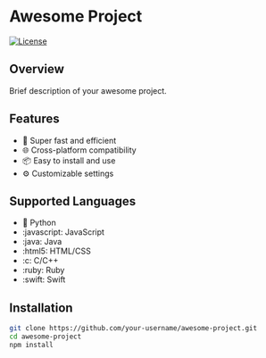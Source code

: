 # Awesome Project

[![License](https://img.shields.io/badge/License-MIT-blue.svg)](LICENSE)

## Overview

Brief description of your awesome project.

## Features

- 🚀 Super fast and efficient
- 🌐 Cross-platform compatibility
- 📦 Easy to install and use
- ⚙️ Customizable settings

## Supported Languages

- :snake: Python
- :javascript: JavaScript
- :java: Java
- :html5: HTML/CSS
- :c: C/C++
- :ruby: Ruby
- :swift: Swift

## Installation

```bash
git clone https://github.com/your-username/awesome-project.git
cd awesome-project
npm install
